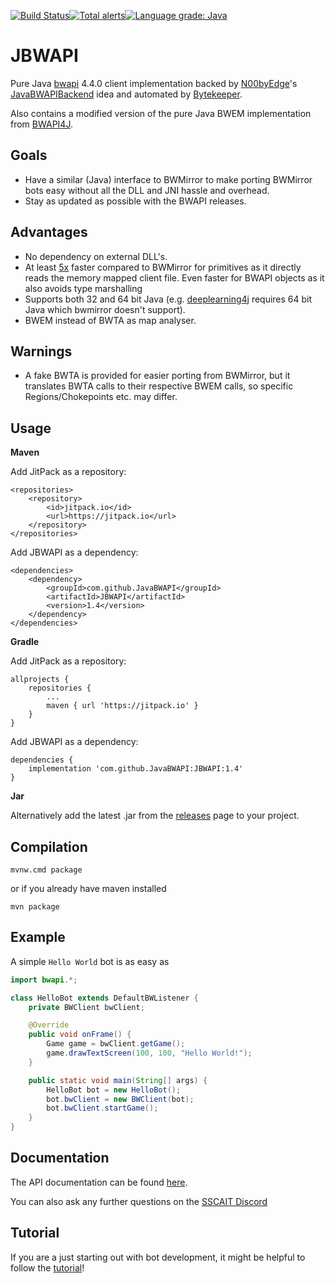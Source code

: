 [![Build Status](https://travis-ci.org/JavaBWAPI/JBWAPI.svg?branch=develop)](https://travis-ci.org/JavaBWAPI/JBWAPI)[![Total alerts](https://img.shields.io/lgtm/alerts/g/JavaBWAPI/JBWAPI.svg?logo=lgtm&logoWidth=18)](https://lgtm.com/projects/g/JavaBWAPI/JBWAPI/alerts/)[![Language grade: Java](https://img.shields.io/lgtm/grade/java/g/JavaBWAPI/JBWAPI.svg?logo=lgtm&logoWidth=18)](https://lgtm.com/projects/g/JavaBWAPI/JBWAPI/context:java)
# JBWAPI

Pure Java [bwapi](https://github.com/bwapi/bwapi) 4.4.0 client implementation backed by [N00byEdge](https://github.com/N00byEdge)'s [JavaBWAPIBackend](https://github.com/N00byEdge/JavaBWAPIBackend) idea and automated by [Bytekeeper](https://github.com/Bytekeeper).

Also contains a modified version of the pure Java BWEM implementation from [BWAPI4J](https://github.com/OpenBW/BWAPI4J).

## Goals

 - Have a similar (Java) interface to BWMirror to make porting BWMirror bots easy without all the DLL and JNI hassle and overhead.
 - Stay as updated as possible with the BWAPI releases.

## Advantages

 - No dependency on external DLL's.
 - At least [5x](https://github.com/JavaBWAPI/JBWAPI/issues/17) faster compared to BWMirror for primitives as it directly reads the memory mapped client file. Even faster for BWAPI objects as it also avoids type marshalling
 - Supports both 32 and 64 bit Java (e.g. [deeplearning4j](https://deeplearning4j.org/) requires 64 bit Java which bwmirror doesn't support).
 - BWEM instead of BWTA as map analyser.

## Warnings
 - A fake BWTA is provided for easier porting from BWMirror, but it translates BWTA calls to their respective BWEM calls, so specific Regions/Chokepoints etc. may differ.

## Usage

**Maven**

Add JitPack as a repository:
```
<repositories>
    <repository>
        <id>jitpack.io</id>
        <url>https://jitpack.io</url>
    </repository>
</repositories>
```
Add JBWAPI as a dependency:
```
<dependencies>
    <dependency>
        <groupId>com.github.JavaBWAPI</groupId>
        <artifactId>JBWAPI</artifactId>
        <version>1.4</version>
    </dependency>
</dependencies>
```

**Gradle**

Add JitPack as a repository:
```
allprojects {
    repositories {
        ...
        maven { url 'https://jitpack.io' }
    }
}
```
Add JBWAPI as a dependency:
```
dependencies {
    implementation 'com.github.JavaBWAPI:JBWAPI:1.4'
}
```

**Jar**

Alternatively add the latest .jar from the [releases](https://github.com/JavaBWAPI/JBWAPI/releases) page to your project.

## Compilation

`mvnw.cmd package`

or if you already have maven installed

`mvn package`

## Example

A simple `Hello World` bot is as easy as

```Java
import bwapi.*;

class HelloBot extends DefaultBWListener {
	private BWClient bwClient;

	@Override
	public void onFrame() {
		Game game = bwClient.getGame();
		game.drawTextScreen(100, 100, "Hello World!");
	}

	public static void main(String[] args) {
		HelloBot bot = new HelloBot();
		bot.bwClient = new BWClient(bot);
		bot.bwClient.startGame();
	}
}
```

## Documentation

The API documentation can be found [here](https://javabwapi.github.io/JBWAPI/).

You can also ask any further questions on the [SSCAIT Discord](https://discord.gg/DqvHsq9)

## Tutorial

If you are a just starting out with bot development, it might be helpful to follow the [tutorial](https://github.com/JavaBWAPI/Java-BWAPI-Tutorial/wiki)!
